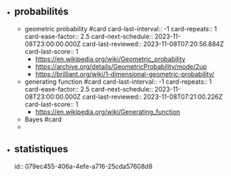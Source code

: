 - ## probabilités
	- geometric probability #card
	  card-last-interval:: -1
	  card-repeats:: 1
	  card-ease-factor:: 2.5
	  card-next-schedule:: 2023-11-08T23:00:00.000Z
	  card-last-reviewed:: 2023-11-08T07:20:56.884Z
	  card-last-score:: 1
		- https://en.wikipedia.org/wiki/Geometric_probability
		- https://archive.org/details/GeometricProbability/mode/2up
		- https://brilliant.org/wiki/1-dimensional-geometric-probability/
	- generating function #card
	  card-last-interval:: -1
	  card-repeats:: 1
	  card-ease-factor:: 2.5
	  card-next-schedule:: 2023-11-08T23:00:00.000Z
	  card-last-reviewed:: 2023-11-08T07:21:00.226Z
	  card-last-score:: 1
		- https://en.wikipedia.org/wiki/Generating_function
	- Bayes #card
	-
- ## statistiques
  id:: 079ec455-406a-4efe-a716-25cda57608d8